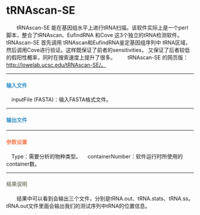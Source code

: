# tRNAscan-SE
　　tRNAscan-SE 能在基因组水平上进行tRNA扫描。该软件实际上是一个perl 脚本，整合了tRNAscan、EufindRNA 和Cove 这3个独立的tRNA检测软件。tRNAscan-SE 首先调用 tRNAscan和EufindRNA鉴定基因组序列中 tRNA区域，然后调用Cove进行验证。这样既保证了前者的sensitivities， 又保证了后者较低的假阳性概率，同时在搜索速度上提升了很多。
　　tRNAscan-SE 的网页版：http://lowelab.ucsc.edu/tRNAscan-SE/。

***
#### **<i class="fa fa-dot-circle-o" aria-hidden="true" style="color:#3090C7"></i><span style="color:#3090C7"> 输入文件**
　inputFile (FASTA)：输入FASTA格式文件。
***
#### **<i class="fa fa-dot-circle-o" aria-hidden="true" style="color:#3090C7"></i><span style="color:#3090C7"> 输出文件**

***
#### **<i class="fa fa-cog" aria-hidden="true" style="color:#F88158"></i> <span style="color:#F88158">参数设置**
　Type：需要分析的物种类型。
　containerNumber：软件运行时所使用的container数。

***
#### **<i class="fa fa-file-text" aria-hidden="true" style="color:#848b79"></i><span style="color:#848b79"> 结果说明**
<div style="text-align:center"><img data-src="1.png" width="500px" ></img>
</div>
　　结果中可以看到会输出三个文件，分别是tRNA.out、tRNA.stats、tRNA.ss。tRNA.out文件里面会输出我们的测试序列中tRNA的位置信息。
  
  
